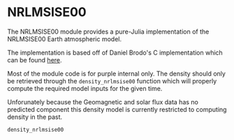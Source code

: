 # NRLMSISE00

The NRLMSISE00 module provides a pure-Julia implementation of the NRLMSISE00 
Earth atmospheric model.

The implementation is based off of Daniel Brodo's C implementation which can be 
found [here](https://www.brodo.de/space/nrlmsise/).

Most of the module code is for purple internal only. The density should only
be retrieved through the `density_nrlmsise00` function which will properly 
compute the required model inputs for the given time.

Unforunately because the Geomagnetic and solar flux data has no predicted 
component this density model is currently restricted to computing density in the
past.

```@docs
density_nrlmsise00
```